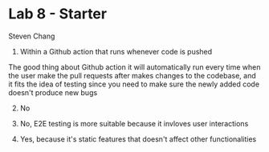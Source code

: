 # Lab 8 - Starter

Steven Chang

1. Within a Github action that runs whenever code is pushed 

The good thing about Github action it will automatically run every time when the user make the pull requests after makes changes to the codebase, and it fits the idea of testing since you need to make sure the newly added code doesn't produce new bugs

2. No

3. No, E2E testing is more suitable because it invloves user interactions

4. Yes, because it's static features that doesn't affect other functionalities


